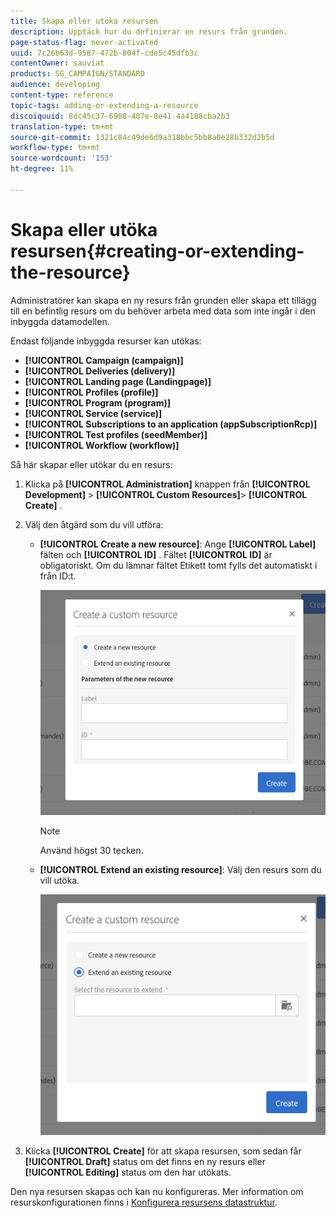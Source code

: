 ```yaml
---
title: Skapa eller utöka resursen
description: Upptäck hur du definierar en resurs från grunden.
page-status-flag: never-activated
uuid: 7c26b63d-9587-472b-804f-cde5c45dfb3c
contentOwner: sauviat
products: SG_CAMPAIGN/STANDARD
audience: developing
content-type: reference
topic-tags: adding-or-extending-a-resource
discoiquuid: 8dc45c37-6908-407e-8e41-4a4188cba2b3
translation-type: tm+mt
source-git-commit: 1321c84c49de6d9a318bbc5bb8a0e28b332d2b5d
workflow-type: tm+mt
source-wordcount: '153'
ht-degree: 11%

---
```



# Skapa eller utöka resursen{#creating-or-extending-the-resource}

Administratörer kan skapa en ny resurs från grunden eller skapa ett tillägg till en befintlig resurs om du behöver arbeta med data som inte ingår i den inbyggda datamodellen.

Endast följande inbyggda resurser kan utökas:

* **[!UICONTROL Campaign (campaign)]**
* **[!UICONTROL Deliveries (delivery)]**
* **[!UICONTROL Landing page (Landingpage)]**
* **[!UICONTROL Profiles (profile)]**
* **[!UICONTROL Program (program)]**
* **[!UICONTROL Service (service)]**
* **[!UICONTROL Subscriptions to an application (appSubscriptionRcp)]**
* **[!UICONTROL Test profiles (seedMember)]**
* **[!UICONTROL Workflow (workflow)]**

Så här skapar eller utökar du en resurs:

1. Klicka på **[!UICONTROL Administration]** knappen från **[!UICONTROL Development]** > **[!UICONTROL Custom Resources]**> **[!UICONTROL Create]** .
1. Välj den åtgärd som du vill utföra:

   * **[!UICONTROL Create a new resource]**: Ange **[!UICONTROL Label]** fälten och **[!UICONTROL ID]** . Fältet **[!UICONTROL ID]** är obligatoriskt.  Om du lämnar fältet Etikett tomt fylls det automatiskt i från ID:t.

      ![](assets/schema_extension_2.png)

      >[!NOTE]
      >
      >Använd högst 30 tecken.

   * **[!UICONTROL Extend an existing resource]**: Välj den resurs som du vill utöka.

      ![](assets/schema_extension_10.png)

1. Klicka **[!UICONTROL Create]** för att skapa resursen, som sedan får **[!UICONTROL Draft]** status om det finns en ny resurs eller **[!UICONTROL Editing]** status om den har utökats.

Den nya resursen skapas och kan nu konfigureras. Mer information om resurskonfigurationen finns i [Konfigurera resursens datastruktur](../../developing/using/configuring-the-resource-s-data-structure.md).
